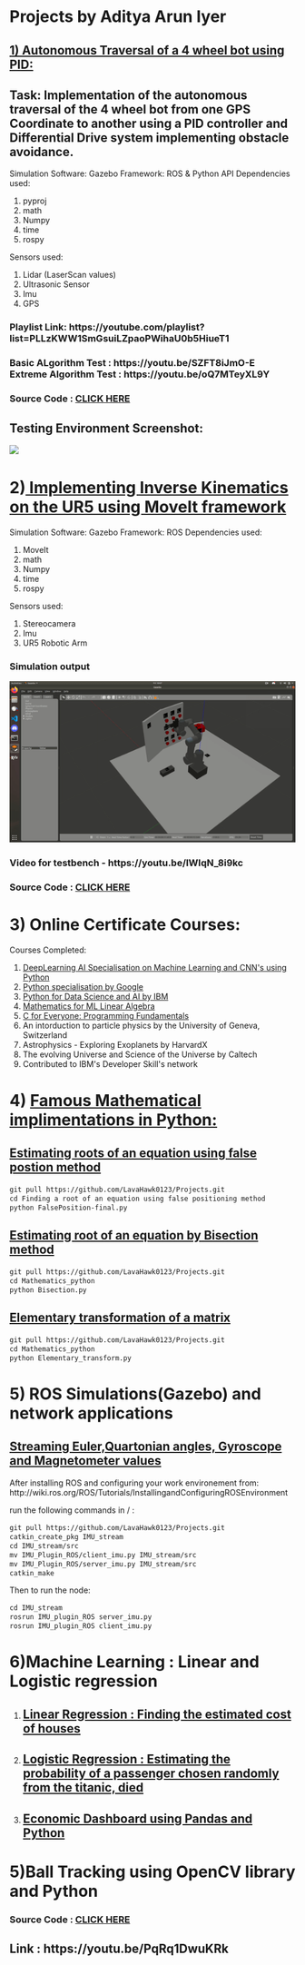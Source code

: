 # Projects by Aditya Arun Iyer

<a href = "https://github.com/LavaHawk0123/Projects/tree/main/Obstacle%20Avoidence%20in%20a%204%20wheeled%20bot"><h2>1) Autonomous Traversal of a 4 wheel bot using PID:</h2></a>
<h2>Task: Implementation of the autonomous traversal of the 4 wheel bot from one GPS Coordinate to another using a PID controller and Differential Drive system implementing obstacle avoidance.</h2>
Simulation Software: Gazebo
Framework: ROS & Python API
Dependencies used:
<ol><li>pyproj
<li>math
<li>Numpy
<li>time
<li>rospy</ol>

Sensors used:
1) Lidar (LaserScan values)
2) Ultrasonic Sensor
3) Imu 
4) GPS

<h3>
  Playlist Link: https://youtube.com/playlist?list=PLLzKWW1SmGsuiLZpaoPWihaU0b5HiueT1</h3>
  <h3>
  Basic ALgorithm Test : https://youtu.be/SZFT8iJmO-E
<br>
Extreme Algorithm Test : https://youtu.be/oQ7MTeyXL9Y
</h3>
<h3> Source Code : <a href = "https://github.com/LavaHawk0123/Projects/tree/main/Autonomous%20Traversal%20Of%20Rover%20in%20Gazebo"> CLICK HERE </a></h3>
<h2> Testing Environment Screenshot: </h2>

<img src="https://github.com/MRM-AI-TP-2022/Aditya-Arun-Iyer-MRM/blob/a7070f3d27a5416163236ecb25a2efb87e0d5830/Images/Map.png">
<br>
<h1>2)<a href = "https://github.com/LavaHawk0123/Projects/tree/main/UR5_Inverse_Kinematics_Package"> Implementing Inverse Kinematics on the UR5 using MoveIt framework </a></h1>

Simulation Software: Gazebo
Framework: ROS
Dependencies used:
<ol><li>MoveIt
<li>math
<li>Numpy
<li>time
<li>rospy</ol>

Sensors used:
1) Stereocamera 
2) Imu
3) UR5 Robotic Arm

<h3> Simulation output</h3>
<img src="https://github.com/LavaHawk0123/Projects/blob/main/UR5_Inverse_Kinematics_Package/ur5_sim.gif">

<h3> Video for testbench - https://youtu.be/IWIqN_8i9kc </h3>
<h3> Source Code : <a href = "https://github.com/LavaHawk0123/Projects/tree/main/UR5_Inverse_Kinematics_Package"> CLICK HERE </a></h3>
<h1>
3) Online Certificate Courses:</h1>
Courses Completed: 
<ol><li> <a href = "https://github.com/LavaHawk0123/Projects/tree/main/DeeplearningAI%20specialization%20-%20Neural%20networks">DeepLearning AI Specialisation on Machine Learning and CNN's using Python</a>
<li> <a href = "https://www.coursera.org/account/accomplishments/certificate/UNQXYUQHLTWC">Python specialisation by Google</a>
<li> <a href = "https://www.coursera.org/account/accomplishments/certificate/7493RSBYUPP6">Python for Data Science and AI by IBM</a>
<li><a href = "https://www.coursera.org/account/accomplishments/certificate/CGPZK25EW7VZ"> Mathematics for ML Linear Algebra </a>
<li><a href="https://www.coursera.org/account/accomplishments/certificate/Z5UF2LGKHVBG"> C for Everyone: Programming Fundamentals</a>
<li> An intorduction to particle physics by the University of Geneva, Switzerland
<li> Astrophysics - Exploring Exoplanets by HarvardX
<li> The evolving Universe and Science of the Universe by Caltech
<li> Contributed to IBM's Developer Skill's network</ol>
<h1>
4) <a href="https://github.com/LavaHawk0123/Projects/tree/main/Mathematics_Python"> Famous Mathematical implimentations in Python: </a></h1>
<h2><a href = "https://github.com/LavaHawk0123/Projects/tree/main/Finding%20a%20root%20of%20an%20equation%20using%20false%20positioning%20method"> Estimating roots of an equation using false postion method </a></h2>

```
git pull https://github.com/LavaHawk0123/Projects.git
cd Finding a root of an equation using false positioning method
python FalsePosition-final.py
```
<h2><a href = "https://github.com/LavaHawk0123/Projects/blob/main/Mathematics_Python/Bisection.py"> Estimating root of an equation by Bisection method</a></h2>

```
git pull https://github.com/LavaHawk0123/Projects.git
cd Mathematics_python
python Bisection.py
```

<h2><a href=https://github.com/LavaHawk0123/Projects/blob/main/Mathematics_Python/Elementary_Transform.py""> Elementary transformation of a matrix</a></h2>

```
git pull https://github.com/LavaHawk0123/Projects.git
cd Mathematics_python
python Elementary_transform.py
```
<h1>
5) ROS Simulations(Gazebo) and network applications</h1>
<h2> <a href = "https://github.com/LavaHawk0123/Projects/tree/main/IMU_Plugin_ROS"> Streaming Euler,Quartonian angles, Gyroscope and Magnetometer values</a></h2>
After installing ROS and configuring your work environement from: http://wiki.ros.org/ROS/Tutorials/InstallingandConfiguringROSEnvironment

run the following commands in /  :

```
git pull https://github.com/LavaHawk0123/Projects.git
catkin_create_pkg IMU_stream
cd IMU_stream/src
mv IMU_Plugin_ROS/client_imu.py IMU_stream/src
mv IMU_Plugin_ROS/server_imu.py IMU_stream/src
catkin_make
```
Then to run the node:
```
cd IMU_stream
rosrun IMU_plugin_ROS server_imu.py
rosrun IMU_plugin_ROS client_imu.py
```

<h1>6)Machine Learning : Linear and Logistic regression</h1>
<ol>
<li><h2> <a href="https://github.com/LavaHawk0123/Projects/blob/main/Linear%20Regression%20Task%201.pdf"> Linear Regression : Finding the estimated cost of houses</a> </h2>
<li><h2><a href = "https://github.com/LavaHawk0123/Projects/blob/main/Logistic%20Regression.pdf"> Logistic Regression : Estimating the probability of a passenger chosen randomly from the titanic, died </a></h2>
  <li><h2> <a href="https://github.com/LavaHawk0123/Projects/blob/main/Economic_Dashboard.pdf"> Economic Dashboard using Pandas and Python </a></h2></ol>


<h1>5)Ball Tracking using OpenCV library and Python</h1>
<h3> Source Code : <a href = "https://github.com/LavaHawk0123/Projects/tree/main/Ball_Tracking_OpenCV"> CLICK HERE </a></h3>
<h2>Link : https://youtu.be/PqRq1DwuKRk </h2>

